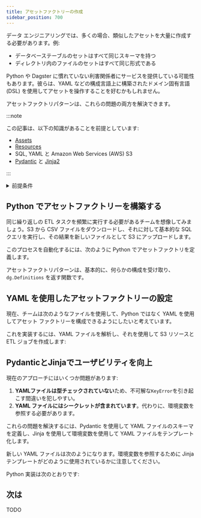 ```yaml
---
title: アセットファクトリーの作成
sidebar_position: 700
---
```


データ エンジニアリングでは、多くの場合、類似したアセットを大量に作成する必要があります。例:

- データベーステーブルのセットはすべて同じスキーマを持つ
- ディレクトリ内のファイルのセットはすべて同じ形式である

Python や Dagster に慣れていない利害関係者にサービスを提供している可能性もあります。彼らは、YAML などの構成言語上に構築されたドメイン固有言語 (DSL) を使用してアセットを操作することを好むかもしれません。

アセットファクトリパターンは、これらの問題の両方を解決できます。

:::note

この記事は、以下の知識があることを前提としています:

  - [Assets](/guides/build/assets/defining-assets)
  - [Resources](/guides/build/external-resources/)
  - SQL, YAML と Amazon Web Services (AWS) S3
  - [Pydantic](https://docs.pydantic.dev/latest/) と [Jinja2](https://jinja.palletsprojects.com/en/3.1.x/)

:::

<details>
  <summary>前提条件</summary>

この記事のコードを実行するには、Python 仮想環境を作成してアクティブ化し、次の依存関係をインストールする必要があります:

   ```bash
   pip install dagster dagster-aws duckdb pyyaml pydantic
   ```
</details>

## Python でアセットファクトリーを構築する

同じ繰り返しの ETL タスクを頻繁に実行する必要があるチームを想像してみましょう。S3 から CSV ファイルをダウンロードし、それに対して基本的な SQL クエリを実行し、その結果を新しいファイルとして S3 にアップロードします。

このプロセスを自動化するには、次のように Python でアセットファクトリを定義します。

<CodeExample path="docs_beta_snippets/docs_beta_snippets/guides/data-modeling/asset-factories/python-asset-factory.py" language="python" />

アセットファクトリパターンは、基本的に、何らかの構成を受け取り、`dg.Definitions` を返す関数です。

## YAML を使用したアセットファクトリーの設定

現在、チームは次のようなファイルを使用して、Python ではなく YAML を使用してアセット ファクトリーを構成できるようにしたいと考えています。

<CodeExample path="docs_beta_snippets/docs_beta_snippets/guides/data-modeling/asset-factories/etl_jobs.yaml" language="yaml" title="etl_jobs.yaml" />

これを実装するには、YAML ファイルを解析し、それを使用して S3 リソースと ETL ジョブを作成します:

<CodeExample path="docs_beta_snippets/docs_beta_snippets/guides/data-modeling/asset-factories/simple-yaml-asset-factory.py" language="python" />

## PydanticとJinjaでユーザビリティを向上

現在のアプローチにはいくつか問題があります:

1. **YAMLファイルは型チェックされていない**ため、不可解な`KeyError`を引き起こす間違いを犯しやすい。
2. **YAML ファイルにはシークレットが含まれています**。代わりに、環境変数を参照する必要があります。

これらの問題を解決するには、Pydantic を使用して YAML ファイルのスキーマを定義し、Jinja を使用して環境変数を使用して YAML ファイルをテンプレート化します。

新しい YAML ファイルは次のようになります。環境変数を参照するために Jinja テンプレートがどのように使用されているかに注意してください。

<CodeExample path="docs_beta_snippets/docs_beta_snippets/guides/data-modeling/asset-factories/etl_jobs_with_jinja.yaml" language="yaml" title="etl_jobs.yaml" />

Python 実装は次のとおりです:

<CodeExample path="docs_beta_snippets/docs_beta_snippets/guides/data-modeling/asset-factories/advanced-yaml-asset-factory.py" language="python" />

## 次は

TODO
